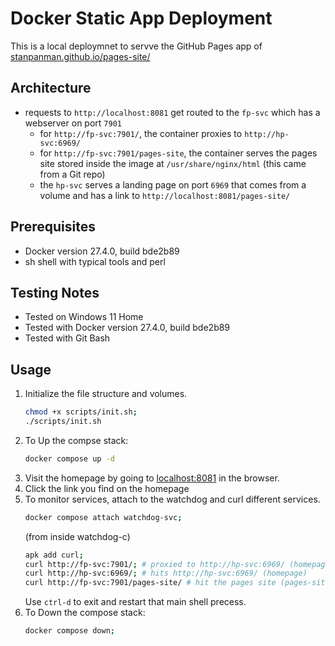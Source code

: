 # Docker Static App Deployment
This is a local deploymnet to servve the GitHub Pages app of [stanpanman.github.io/pages-site/](https://stanpanman.github.io/pages-site/)

## Architecture
- requests to `http://localhost:8081` get routed to the `fp-svc` which has a webserver on port `7901`
    - for `http://fp-svc:7901/`, the container proxies to `http://hp-svc:6969/`
    - for `http://fp-svc:7901/pages-site`, the container serves the pages site stored inside the image at `/usr/share/nginx/html` (this came from a Git repo)
    - the `hp-svc` serves a landing page on port `6969` that comes from a volume and has a link to `http://localhost:8081/pages-site/`



## Prerequisites
- Docker version 27.4.0, build bde2b89
- sh shell with typical tools and perl
## Testing Notes
- Tested on Windows 11 Home
- Tested with Docker version 27.4.0, build bde2b89
- Tested with Git Bash

## Usage
1. Initialize the file structure and volumes.
    ```bash
    chmod +x scripts/init.sh;
    ./scripts/init.sh
    ```
2. To Up the compse stack:
    ```bash
    docker compose up -d
    ```
3. Visit the homepage by going to [localhost:8081](http://localhost:8081) in the browser.
4. Click the link you find on the homepage
5. To monitor services, attach to the watchdog and curl different services.
    ```bash
    docker compose attach watchdog-svc;
    ```
    (from inside watchdog-c)
    ```sh
    apk add curl;
    curl http://fp-svc:7901/; # proxied to http://hp-svc:6969/ (homepage)
    curl http://hp-svc:6969/; # hits http://hp-svc:6969/ (homepage)
    curl http://fp-svc:7901/pages-site/ # hit the pages site (pages-site)
    ```
    Use `ctrl-d` to exit and restart that main shell precess.
6. To Down the compose stack:
    ```bash
    docker compose down;
    ```